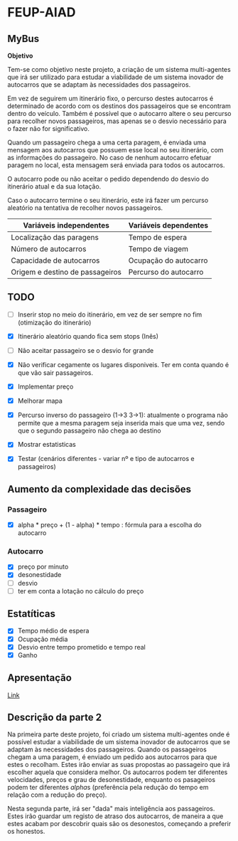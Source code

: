 # FEUP-AIAD

## MyBus

**Objetivo**

Tem-se como objetivo neste projeto, a criação de um sistema multi-agentes que irá ser utilizado para estudar a viabilidade de um sistema inovador de autocarros que se adaptam às necessidades dos passageiros. 

Em vez de seguirem um itinerário fixo, o percurso destes autocarros é determinado de acordo com os destinos dos passageiros que se encontram dentro do veículo. Também é possível que o autocarro altere o seu percurso para recolher novos passageiros, mas apenas se o desvio necessário para o fazer não for significativo. 

Quando um passageiro chega a uma certa paragem, é enviada uma mensagem aos autocarros que possuem esse local no seu itinerário, com as informações do passageiro. No caso de nenhum autocarro efetuar paragem no local, esta mensagem será enviada para todos os autocarros. 

O autocarro pode ou não aceitar o pedido dependendo do desvio do itinerário atual e da sua lotação.

Caso o autocarro termine o seu itinerário, este irá fazer um percurso aleatório na tentativa de recolher novos passageiros.


| Variáveis independentes   |  Variáveis dependentes |
| ------------------------- | ---------------------- |
| Localização das paragens  | Tempo de espera |
| Número de autocarros      | Tempo de viagem |
| Capacidade de autocarros | Ocupação do autocarro |
| Origem e destino de passageiros | Percurso do autocarro |

## TODO
- [ ] Inserir stop no meio do itinerário, em vez de ser sempre no fim (otimização do itinerário)

- [X] Itinerário aleatório quando fica sem stops (Inês)

- [ ] Não aceitar passageiro se o desvio for grande

- [X] Não verificar cegamente os lugares disponiveis. Ter em conta quando é que vão sair passageiros.

- [X] Implementar preço

- [X] Melhorar mapa

- [X] Percurso inverso do passageiro (1->3 3->1): atualmente o programa não permite que a mesma paragem seja inserida mais que uma vez, sendo que o segundo passageiro não chega ao destino

- [X] Mostrar estatisticas

- [X] Testar (cenários diferentes - variar nº e tipo de autocarros e passageiros)

## Aumento da complexidade das decisões

### Passageiro
- [X] alpha * preço + (1 - alpha) * tempo : fórmula para a escolha do autocarro

### Autocarro
- [X] preço por minuto
- [X] desonestidade 
- [ ] desvio
- [ ] ter em conta a lotação no cálculo do preço

## Estatíticas
- [X] Tempo médio de espera
- [X] Ocupação média
- [X] Desvio entre tempo prometido e tempo real
- [X] Ganho

## Apresentação

[Link](https://docs.google.com/presentation/d/1qO-rXMEMbW7mUmR5a3nyVEzetkSMrdGXcXtN5SL2d-k/edit?usp=sharing)

## Descrição da parte 2

Na primeira parte deste projeto, foi criado um sistema multi-agentes onde é possível estudar a viabilidade de um sistema inovador de autocarros que se adaptam às necessidades dos passageiros. Quando os passageiros chegam a uma paragem, é enviado um pedido aos autocarros para que estes o recolham. Estes irão enviar as suas propostas ao passageiro que irá escolher aquela que considera melhor. Os autocarros podem ter diferentes velocidades, preços e grau de desonestidade, enquanto os pasageiros podem ter diferentes *alpha*s (preferência pela redução do tempo em relação com a redução do preço).

Nesta segunda parte, irá ser "dada" mais inteligência aos passageiros. Estes irão guardar um registo de atraso dos autocarros, de maneira a que estes acabam por descobrir quais são os desonestos, começando a preferir os honestos.
